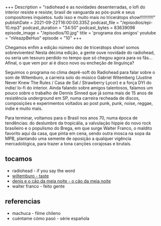+++
Description = "radiohead e as novidades desenterradas, o lofi do interior resiste e resiste; brasil de vanguarda ao pós-punk e seus compositores inquietos. tudo isso e muito mais no tricerátops show!!!!!!!!!!!"
publishDate = 2021-09-22T16:00:00.335Z
podcast_file = "/episodios/epi-10.mp3"
podcast_duration = "34:50"
podcast_bytes = 83639098
episode_image = "/episodios/10.jpg"
title = 'programa dos amigos'
youtube = "nVeazpBeHuo"
episode = "10"
+++

Chegamos enfim a edição número dez de tricerátops show! somos sobreviventes! Nesta décima edição, a gente ouve novidade do radiohead, ou seria um tesouro perdido no tempo que só chegou agora para os fãs... Afinal, o que vem por aí é disco novo ou encheção de linguínça? 

Seguimos o programa no clima deprê-soft do Radiohead para falar sobre o som de Witemburo, a carreira solo do músico Gabriel Witemberg (Justine Never Knew The Rules / Casa de Sal / Strawberry Lycor)  e a força DYI do indie/ lo-fi do interior. Ainda falando sobre amigos talentosos, falamos um pouco sobre o trabalho de Dennis Sinned que já soma mais de 15 anos de resistência underground em SP, numa carreira recheada de discos, composições e experimentos voltados ao post punk, punk, noise, reggae, indie e muito mais. 

Para terminar, voltamos para o Brasil nos anos 70, numa época de tendências: do deslumbre da tropicália, a valvulação hippie do novo rock brasileiro e o populismo do Brega, em que surge Walter Franco, o maldito favorito aqui da casa, que pinta em cena, sendo outra mosca na sopa da MPB, plantando uma semente de oposição a qualquer vigência mercadológica, para trazer a tona canções corajosas e brutais.

## tocamos
* radiohead - if you say the word
* [wiltemburo - taste](https://www.youtube.com/watch?v=LdaEnggAeCk)
* [denis e o cão da meia noite - o cão da meia noite](https://www.youtube.com/watch?v=c_uOj31hP6s)
* walter franco - feito gente



## referencias
* machuca - filme chileno
* cuéntame cómo pasó - série española
